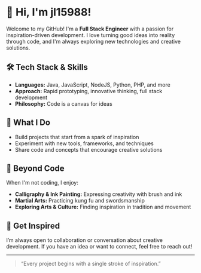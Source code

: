 # 👋 Hi, I'm jl15988!

Welcome to my GitHub! I'm a **Full Stack Engineer** with a passion for inspiration-driven development. I love turning good ideas into reality through code, and I'm always exploring new technologies and creative solutions.

## 🛠️ Tech Stack & Skills
- **Languages:** Java, JavaScript, NodeJS, Python, PHP, and more
- **Approach:** Rapid prototyping, innovative thinking, full stack development
- **Philosophy:** Code is a canvas for ideas

## 🌟 What I Do
- Build projects that start from a spark of inspiration
- Experiment with new tools, frameworks, and techniques
- Share code and concepts that encourage creative solutions

## 🎨 Beyond Code
When I'm not coding, I enjoy:
- **Calligraphy & Ink Painting:** Expressing creativity with brush and ink
- **Martial Arts:** Practicing kung fu and swordsmanship
- **Exploring Arts & Culture:** Finding inspiration in tradition and movement

## 📌 Get Inspired
I’m always open to collaboration or conversation about creative development. If you have an idea or want to connect, feel free to reach out!

---

> “Every project begins with a single stroke of inspiration.”
